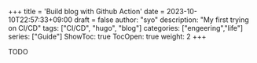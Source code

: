 +++
title = 'Build blog with Github Action'
date = 2023-10-10T22:57:33+09:00
draft = false
author: "syo"
description: "My first trying on CI/CD"
tags: ["CI/CD", "hugo", "blog"]
categories: ["engeering","life"]
series: ["Guide"]
ShowToc: true
TocOpen: true
weight: 2
+++

TODO
